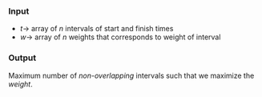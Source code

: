 ### Input 
- $t \to$ array of $n$ intervals of start and finish times 
- $w \to$ array of $n$ weights that corresponds to weight of interval 
### Output 
Maximum number of *non-overlapping* intervals such that we maximize the *weight*. 

